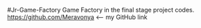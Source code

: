 #Jr-Game-Factory
Game Factory in the final stage project codes.
https://github.com/Meravonya  <-- my GitHub link
